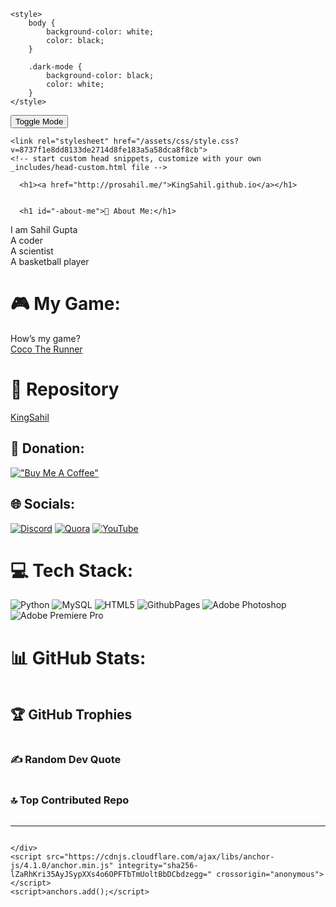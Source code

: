 <html>
<html lang="en-US">
  <head>
    <meta charset="UTF-8">
    <meta http-equiv="X-UA-Compatible" content="IE=edge">
    <meta name="viewport" content="width=device-width, initial-scale=1">
 
    <style>
        body {
            background-color: white;
            color: black;
        }

        .dark-mode {
            background-color: black;
            color: white;
        }
    </style>   

<button onclick="toggleMode()">Toggle Mode</button>

<script>
    function toggleMode() {
        var body = document.body;
        body.classList.toggle("dark-mode");
        var toggleButton = document.querySelector("button");
        if (body.classList.contains("dark-mode")) {
            toggleButton.textContent = "Light Mode";
        } else {
            toggleButton.textContent = "Dark Mode";
        }
    }

    function setModeBasedOnTime() {
        var body = document.body;
        var currentTime = new Date().getHours();
        if (currentTime >= 13 || currentTime < 6) {
            body.classList.add("dark-mode");
        } else {
            body.classList.remove("dark-mode");
        }
    }

    window.onload = function() {
        setModeBasedOnTime(); // Move this line before toggleMode()
        toggleMode();
    };
</script>

<!-- Begin Jekyll SEO tag v2.8.0 -->
<title>💫 About Me:</title>
<meta name="generator" content="Jekyll v3.9.3" />
<meta property="og:title" content="💫 About Me:" />
<meta property="og:locale" content="en_US" />
<link rel="canonical" href="http://prosahil.me/" />
<meta property="og:url" content="http://prosahil.me/" />
<meta property="og:type" content="website" />
<meta name="twitter:card" content="summary" />
<meta property="twitter:title" content="💫 About Me:" />
<!-- End Jekyll SEO tag -->

    <link rel="stylesheet" href="/assets/css/style.css?v=8737f1e8dd8133de2714d8fe183a5a58dca8f8cb">
    <!-- start custom head snippets, customize with your own _includes/head-custom.html file -->

<!-- Setup Google Analytics -->



<!-- You can set your favicon here -->
<!-- link rel="shortcut icon" type="image/x-icon" href="/favicon.ico" -->

<!-- end custom head snippets -->

  </head>
  <body>
    <div class="container-lg px-3 my-5 markdown-body">
      
      <h1><a href="http://prosahil.me/">KingSahil.github.io</a></h1>
      

      <h1 id="-about-me">💫 About Me:</h1>
<p>I am Sahil Gupta <br />A coder<br />A scientist<br />A basketball player</p>

<h1 id="-my-game">🎮 My Game:</h1>
<p>How’s my game?<br /><a href="https://prosahil.itch.io/coco-the-runner">Coco The Runner</a></p>

<h1 id="-repository">🫙 Repository</h1>
<p><a href="https://github.com/KingSahil/KingSahil.github.io">KingSahil</a></p>

<h2 id="-donation">💸 Donation:</h2>
<p><a href="https://ko-fi.com/kingsahil"><img src="https://www.buymeacoffee.com/assets/img/custom_images/orange_img.png" alt="&quot;Buy Me A Coffee&quot;" /></a></p>

<h2 id="-socials">🌐 Socials:</h2>
<p><a href="https://discord.gg/https://discord.gg/remjCCKW"><img src="https://img.shields.io/badge/Discord-%237289DA.svg?logo=discord&amp;logoColor=white" alt="Discord" /></a> <a href="https://quora.com/profile/https://www.quora.com/profile/Sahil-2179?ch=17&amp;oid=737396957&amp;share=7ca41025&amp;srid=GwoKf&amp;target_type=user"><img src="https://img.shields.io/badge/Quora-%23B92B27.svg?logo=Quora&amp;logoColor=white" alt="Quora" /></a> <a href="https://www.youtube.com/@GodSahil"><img src="https://img.shields.io/badge/YouTube-%23FF0000.svg?logo=YouTube&amp;logoColor=white" alt="YouTube" /></a></p>

<h1 id="-tech-stack">💻 Tech Stack:</h1>
<p><img src="https://img.shields.io/badge/python-3670A0?style=for-the-badge&amp;logo=python&amp;logoColor=ffdd54" alt="Python" /> <img src="https://img.shields.io/badge/mysql-%2300000f.svg?style=for-the-badge&amp;logo=mysql&amp;logoColor=white" alt="MySQL" /> <img src="https://img.shields.io/badge/html5-%23E34F26.svg?style=for-the-badge&amp;logo=html5&amp;logoColor=white" alt="HTML5" /> <img src="https://img.shields.io/badge/github%20pages-121013?style=for-the-badge&amp;logo=github&amp;logoColor=white" alt="GithubPages" /> <img src="https://img.shields.io/badge/adobe%20photoshop-%2331A8FF.svg?style=for-the-badge&amp;logo=adobe%20photoshop&amp;logoColor=white" alt="Adobe Photoshop" /> <img src="https://img.shields.io/badge/Adobe%20Premiere%20Pro-9999FF.svg?style=for-the-badge&amp;logo=Adobe%20Premiere%20Pro&amp;logoColor=white" alt="Adobe Premiere Pro" /></p>
<h1 id="-github-stats">📊 GitHub Stats:</h1>
<p><img src="https://github-readme-stats.vercel.app/api?username=KingSahil&amp;theme=dark&amp;hide_border=false&amp;include_all_commits=true&amp;count_private=true" alt="" /><br />
<img src="https://github-readme-streak-stats.herokuapp.com/?user=KingSahil&amp;theme=dark&amp;hide_border=false" alt="" /><br />
<img src="https://github-readme-stats.vercel.app/api/top-langs/?username=KingSahil&amp;theme=dark&amp;hide_border=false&amp;include_all_commits=true&amp;count_private=true&amp;layout=compact" alt="" /></p>

<h2 id="-github-trophies">🏆 GitHub Trophies</h2>
<p><img src="https://github-profile-trophy.vercel.app/?username=KingSahil&amp;theme=radical&amp;no-frame=false&amp;no-bg=false&amp;margin-w=4" alt="" /></p>

<h3 id="️-random-dev-quote">✍️ Random Dev Quote</h3>
<p><img src="https://quotes-github-readme.vercel.app/api?type=vetical&amp;theme=radical" alt="" /></p>

<h3 id="-top-contributed-repo">🔝 Top Contributed Repo</h3>
<p><img src="https://github-contributor-stats.vercel.app/api?username=KingSahil&amp;limit=5&amp;theme=dark&amp;combine_all_yearly_contributions=true" alt="" /></p>

<hr />
<p><a href="https://visitcount.itsvg.in"><img src="https://visitcount.itsvg.in/api?id=KingSahil&amp;icon=0&amp;color=0" alt="" /></a></p>

<!-- Proudly created with GPRM ( https://gprm.itsvg.in ) -->


      
    </div>
    <script src="https://cdnjs.cloudflare.com/ajax/libs/anchor-js/4.1.0/anchor.min.js" integrity="sha256-lZaRhKri35AyJSypXXs4o6OPFTbTmUoltBbDCbdzegg=" crossorigin="anonymous"></script>
    <script>anchors.add();</script>
  </body>
</html>
